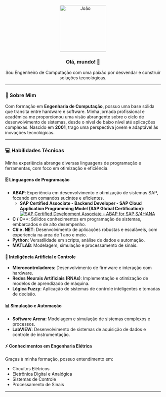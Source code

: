 <div align="center">
  <img src="https://avatars.githubusercontent.com/u/JoaoConrado?v=4" width="150px;" alt="João"/>
  <h3>Olá, mundo! 👋</h3>
  <p>Sou Engenheiro de Computação com uma paixão por desvendar e construir soluções tecnológicas.</p>
</div>

---

### 🚀 Sobre Mim

Com formação em **Engenharia de Computação**, possuo uma base sólida que transita entre hardware e software. Minha jornada profissional e acadêmica me proporcionou uma visão abrangente sobre o ciclo de desenvolvimento de sistemas, desde o nível de baixo nível até aplicações complexas. Nascido em **2001**, trago uma perspectiva jovem e adaptável às inovações tecnológicas.

---

### 💻 Habilidades Técnicas

Minha experiência abrange diversas linguagens de programação e ferramentas, com foco em otimização e eficiência.

#### 🗄️ Linguagens de Programação
* **ABAP**: Experiência em desenvolvimento e otimização de sistemas SAP, focando em comandos sucintos e eficientes.
    * **SAP Certified Associate - Backend Developer - SAP Cloud Application Programming Model (SAP Global Certification)**:
        [![SAP Certified Development Associate - ABAP for SAP S/4HANA](https://images.credly.com/size/200x200/images/7a88f992-5146-4f98-b241-50526a2e0fed/image.png)](https://www.credly.com/badges/7a88f992-5146-4f98-b241-50526a2e0fed/public_url)
* **C / C++**: Sólidos conhecimentos em programação de sistemas, embarcados e de alto desempenho.
* **C# e .NET**: Desenvolvimento de aplicações robustas e escaláveis, com experiencia na area de 1 ano e meio.
* **Python**: Versatilidade em scripts, análise de dados e automação.
* **MATLAB**: Modelagem, simulação e processamento de sinais.

#### 🧠 Inteligência Artificial e Controle
* **Microcontroladores**: Desenvolvimento de firmware e interação com hardware.
* **Redes Neurais Artificiais (RNAs)**: Implementação e otimização de modelos de aprendizado de máquina.
* **Lógica Fuzzy**: Aplicação de sistemas de controle inteligentes e tomadas de decisão.

#### 📊 Simulação e Automação
* **Software Arena**: Modelagem e simulação de sistemas complexos e processos.
* **LabVIEW**: Desenvolvimento de sistemas de aquisição de dados e controle de instrumentação.

#### ⚡ Conhecimentos em Engenharia Elétrica
Graças à minha formação, possuo entendimento em:
* Circuitos Elétricos
* Eletrônica Digital e Analógica
* Sistemas de Controle
* Processamento de Sinais

---

</div>

